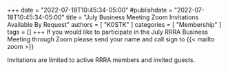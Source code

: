+++
date = "2022-07-18T10:45:34-05:00"
#publishdate = "2022-07-18T10:45:34-05:00"
title = "July Business Meeting Zoom Invitations Available By Request"
authors = [ "K0STK" ]
categories = [ "Membership" ]
tags = []
+++
If you would like to participate in the July RRRA Business Meeting through
Zoom please send your name and call sign to {{< mailto zoom >}}

Invitations are limited to active RRRA members and invited guests.
<!--more-->


